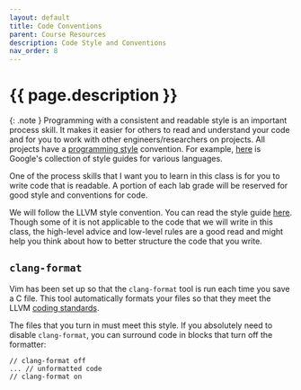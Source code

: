 ```yaml
---
layout: default
title: Code Conventions 
parent: Course Resources
description: Code Style and Conventions
nav_order: 8
---
```


# {{ page.description }}

{: .note }
Programming with a consistent and readable style is an important process skill.
It makes it easier for others to read and understand your code and for you to
work with other engineers/researchers on projects. All projects have a
[programming style](https://en.wikipedia.org/wiki/Programming_style) convention.
For example, [here](https://google.github.io/styleguide/) is Google's collection
of style guides for various languages.

One of the process skills that I want you to learn in this class is for you to
write code that is readable.  A portion of each lab grade will be reserved for
good style and conventions for code. 

We will follow the LLVM style convention. You can read the style guide
[here](https://llvm.org/docs/CodingStandards.html#style-issues).  Though some of
it is not applicable to the code that we will write in this class, the
high-level advice and low-level rules are a good read and might help you think
about how to better structure the code that you write.

## `clang-format`

Vim has been set up so that the `clang-format` tool is run each time you save a
C file. This tool automatically formats your files so that they meet the LLVM
[coding standards](https://llvm.org/docs/CodingStandards.html#style-issues).

The files that you turn in must meet this style. If you absolutely need to
disable `clang-format`, you can surround code in blocks that turn off the
formatter:

```
// clang-format off
... // unformatted code
// clang-format on
```
